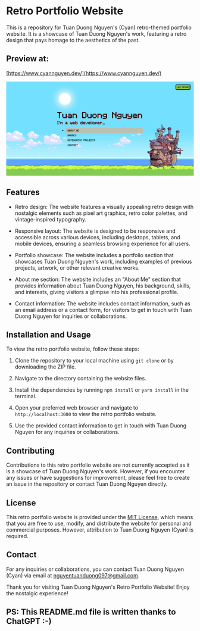# Retro Portfolio Website

This is a repository for Tuan Duong Nguyen's (Cyan) retro-themed portfolio website. It is a showcase of Tuan Duong Nguyen's work, featuring a retro design that pays homage to the aesthetics of the past.

## Preview at:
[https://www.cyannguyen.dev/](https://www.cyannguyen.dev/)

![Retro Portfolio Website Screenshot](/public/images/thumbnail.png)

## Features

- Retro design: The website features a visually appealing retro design with nostalgic elements such as pixel art graphics, retro color palettes, and vintage-inspired typography.

- Responsive layout: The website is designed to be responsive and accessible across various devices, including desktops, tablets, and mobile devices, ensuring a seamless browsing experience for all users.

- Portfolio showcase: The website includes a portfolio section that showcases Tuan Duong Nguyen's work, including examples of previous projects, artwork, or other relevant creative works.

- About me section: The website includes an "About Me" section that provides information about Tuan Duong Nguyen, his background, skills, and interests, giving visitors a glimpse into his professional profile.

- Contact information: The website includes contact information, such as an email address or a contact form, for visitors to get in touch with Tuan Duong Nguyen for inquiries or collaborations.

## Installation and Usage

To view the retro portfolio website, follow these steps:

1. Clone the repository to your local machine using `git clone` or by downloading the ZIP file.

2. Navigate to the directory containing the website files.

3. Install the dependencies by running `npm install` or `yarn install` in the terminal.

4. Open your preferred web browser and navigate to `http://localhost:3000` to view the retro portfolio website.

5. Use the provided contact information to get in touch with Tuan Duong Nguyen for any inquiries or collaborations.

## Contributing

Contributions to this retro portfolio website are not currently accepted as it is a showcase of Tuan Duong Nguyen's work. However, if you encounter any issues or have suggestions for improvement, please feel free to create an issue in the repository or contact Tuan Duong Nguyen directly.

## License

This retro portfolio website is provided under the [MIT License](LICENSE), which means that you are free to use, modify, and distribute the website for personal and commercial purposes. However, attribution to Tuan Duong Nguyen (Cyan) is required.

## Contact

For any inquiries or collaborations, you can contact Tuan Duong Nguyen (Cyan) via email at [nguyentuanduong097@gmail.com](mailto:nguyentuanduong097@gmail.com).

Thank you for visiting Tuan Duong Nguyen's Retro Portfolio Website! Enjoy the nostalgic experience!

## PS: This README.md file is written thanks to ChatGPT :-)